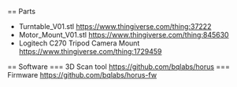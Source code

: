 == Parts
 
- Turntable_V01.stl https://www.thingiverse.com/thing:37222
- Motor_Mount_V01.stl https://www.thingiverse.com/thing:845630
- Logitech C270 Tripod Camera Mount https://www.thingiverse.com/thing:1729459

== Software
=== 3D Scan tool
https://github.com/bqlabs/horus
=== Firmware
https://github.com/bqlabs/horus-fw

